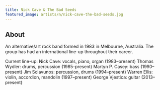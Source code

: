 ```yaml
---
title: Nick Cave & The Bad Seeds
featured_image: artists/n/nick-cave-the-bad-seeds.jpg
---
```

## About

An alternative/art rock band formed in 1983 in Melbourne, Australia. The group has had an international line-up throughout their career.

Current line-up:
Nick Cave: vocals, piano, organ (1983–present)
Thomas Wydler: drums, percussion (1985–present)
Martyn P. Casey: bass (1990–present)
Jim Sclavunos: percussion, drums (1994–present)
Warren Ellis: violin, accordion, mandolin (1997–present)
George Vjestica: guitar (2013–present)
